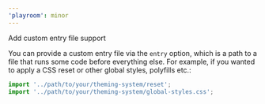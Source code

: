 ```yaml
---
'playroom': minor
---
```


Add custom entry file support

You can provide a custom entry file via the `entry` option, which is a path to a file that runs some code before everything else. For example, if you wanted to apply a CSS reset or other global styles, polyfills etc.:

```js
import '../path/to/your/theming-system/reset';
import '../path/to/your/theming-system/global-styles.css';
```
